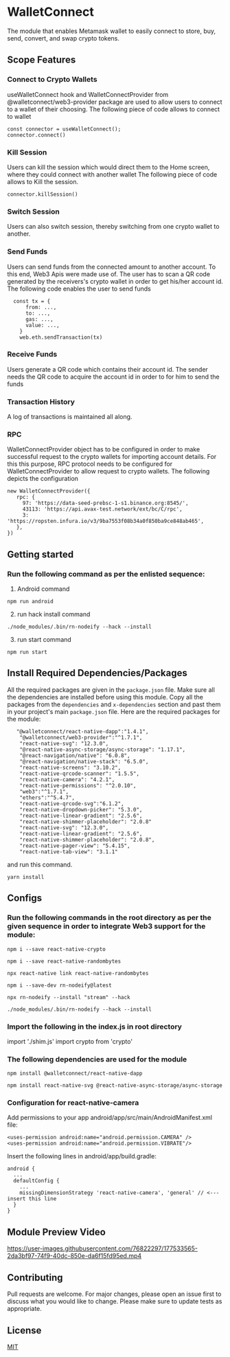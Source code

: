 # WalletConnect
The module that enables Metamask wallet to easily connect to store, buy, send, convert, and swap crypto tokens. 

## Scope Features

### Connect to Crypto Wallets

useWalletConnect hook and WalletConnectProvider from @walletconnect/web3-provider package are used to allow users to connect to a wallet of their choosing.
The following piece of code allows to connect to wallet
```
const connector = useWalletConnect();
connector.connect()
```
### Kill Session

Users can kill the session which would direct them to the Home screen, where they could connect with another wallet 
The following piece of code allows to Kill the session.
```
connector.killSession()
```
### Switch Session

Users can also switch session, thereby switching from one crypto wallet to another.

### Send Funds

Users can send funds from the connected amount to another account. To this end, Web3 Apis were made use of. The user has to scan a QR code generated by the receivers's crypto wallet in order to get his/her account id. 
The following code enables the user to send funds 
```
  const tx = {
      from: ...,
      to: ...,
      gas: ...,
      value: ...,
    }
    web.eth.sendTransaction(tx)
```

### Receive Funds

Users generate a QR code which contains their account id. The sender needs the QR code to acquire the account id in order to for him to send the funds

 ### Transaction History

 A log of transactions is maintained all along.
 

 ### RPC

 WalletConnectProvider object has to be configured in order to make successful request to the crypto wallets for importing account details. For this this purpose, RPC protocol needs to be configured for WalletConnectProvider to allow request to crypto wallets.
The following depicts the configuration
 ```
 new WalletConnectProvider({
    rpc: {
      97: 'https://data-seed-prebsc-1-s1.binance.org:8545/', 
      43113: 'https://api.avax-test.network/ext/bc/C/rpc',
      3: 'https://ropsten.infura.io/v3/9ba7553f08b34a0f850ba9ce848ab465',
    },
 })
 ```
 ## Getting started
### Run the following command as per the enlisted sequence:

1. Android command
```
npm run android
```
2. run hack install command
```
./node_modules/.bin/rn-nodeify --hack --install
```
3. run start command
```
npm run start
```
## Install Required Dependencies/Packages
All the required packages are given in the `package.json` file. Make sure all the dependencies are installed before using this module. Copy all the packages from the `dependencies` and `x-dependencies` section and past them in your project's main `package.json` file.
Here are the required packages for the module:
```
   "@walletconnect/react-native-dapp":"1.4.1",
    "@walletconnect/web3-provider":"^1.7.1",
    "react-native-svg": "12.3.0",
    "@react-native-async-storage/async-storage": "1.17.1",
    "@react-navigation/native": "6.0.8",
    "@react-navigation/native-stack": "6.5.0",
    "react-native-screens": "3.10.2",
    "react-native-qrcode-scanner": "1.5.5",
    "react-native-camera": "4.2.1",
    "react-native-permissions": "^2.0.10",
    "web3":"^1.7.1",
    "ethers":"^5.4.7",
    "react-native-qrcode-svg":"6.1.2",
    "react-native-dropdown-picker": "5.3.0",
    "react-native-linear-gradient": "2.5.6",
    "react-native-shimmer-placeholder": "2.0.8"
    "react-native-svg": "12.3.0",
    "react-native-linear-gradient": "2.5.6",
    "react-native-shimmer-placeholder": "2.0.8",
    "react-native-pager-view": "5.4.15",
    "react-native-tab-view": "3.1.1"
```
and run this command.
  ```
  yarn install
  ```
## Configs

### Run the following commands in the root directory as per the given sequence in order to integrate Web3 support for the module:
```
npm i --save react-native-crypto
```
```
npm i --save react-native-randombytes
```
```
npx react-native link react-native-randombytes
```
```
npm i --save-dev rn-nodeify@latest
```
```
npx rn-nodeify --install "stream" --hack
```
```
./node_modules/.bin/rn-nodeify --hack --install
```
### Import the  following in the index.js in root directory

import './shim.js'
import crypto from 'crypto'

### The following dependencies are used for the module

```
npm install @walletconnect/react-native-dapp
```
```
npm install react-native-svg @react-native-async-storage/async-storage
```

### Configuration for react-native-camera
Add permissions to your app android/app/src/main/AndroidManifest.xml file:
```
<uses-permission android:name="android.permission.CAMERA" />
<uses-permission android:name="android.permission.VIBRATE"/>

```
Insert the following lines in android/app/build.gradle:
```
android {
  ...
  defaultConfig {
    ...
    missingDimensionStrategy 'react-native-camera', 'general' // <--- insert this line
  }
}
```


## Module Preview Video
https://user-images.githubusercontent.com/76822297/177533565-2da3bf97-74f9-40dc-850e-da6f15fd95ed.mp4

## Contributing

Pull requests are welcome. For major changes, please open an issue first to discuss what you would like to change.
Please make sure to update tests as appropriate.

## License
[MIT](https://choosealicense.com/licenses/mit/)
